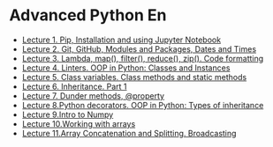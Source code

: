 # Advanced Python En
* <a href="https://github.com/svniko/AdvancedPythonEn/tree/main/Lecture1">Lecture 1. Pip, Installation and using Jupyter Notebook</a>
* <a href="https://github.com/svniko/AdvancedPythonEn/tree/main/Lecture2">Lecture 2. Git, GitHub, Modules and Packages, Dates and Times</a>
* <a href="https://github.com/svniko/AdvancedPythonEn/tree/main/Lecture3">Lecture 3. Lambda, map(), filter(), reduce(), zip(). Code formatting</a>
* <a href="https://github.com/svniko/AdvancedPythonEn/tree/main/Lecture4">Lecture 4. Linters. OOP in Python: Classes and Instances</a>
* <a href="https://github.com/svniko/AdvancedPythonEn/tree/main/Lecture5">Lecture 5. Class variables. Class methods and static methods</a>
* <a href="https://github.com/svniko/AdvancedPythonEn/tree/main/Lecture6">Lecture 6. Inheritance. Part 1</a>
* <a href="https://github.com/svniko/AdvancedPythonEn/tree/main/Lecture7">Lecture 7. Dunder methods, @property</a>
* <a href="https://github.com/svniko/AdvancedPythonEn/tree/main/Lecture8">Lecture 8.Python decorators. OOP in Python: Types of  inheritance</a>
* <a href="https://github.com/svniko/AdvancedPythonEn/tree/main/Lecture9">Lecture 9.Intro to Numpy</a>
* <a href="https://github.com/svniko/AdvancedPythonEn/tree/main/Lecture10">Lecture 10.Working with arrays</a>
* <a href="https://github.com/svniko/AdvancedPythonEn/tree/main/Lecture11">Lecture 11.Array Concatenation and Splitting. Broadcasting </a>
